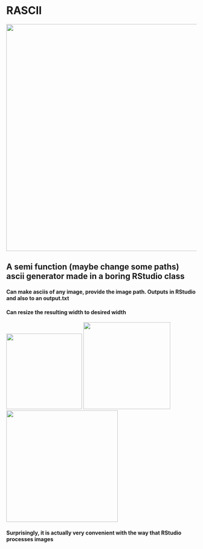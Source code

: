# RASCII

<img src="https://github.com/user-attachments/assets/33dc9947-228d-48a9-ba8a-c38fe04f277c" width="600">

## A semi function (maybe change some paths) ascii generator made in a boring RStudio class
#### Can make asciis of any image, provide the image path. Outputs in RStudio and also to an output.txt
#### Can resize the resulting width to desired width

<img src="https://github.com/user-attachments/assets/58b6aca0-f909-4c0a-898d-845f4aeb524b" width="200"> <img src="https://github.com/user-attachments/assets/6a15a93d-b33b-4870-b7f3-eccf36e43d7d" width="230"> <img src="https://github.com/user-attachments/assets/bc2a257e-efbb-41b4-9c3c-125dc1a605e0" width="295">




#### Surprisingly, it is actually very convenient with the way that RStudio processes images
